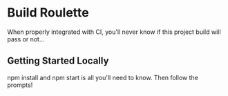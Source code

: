 # Build Roulette

When properly integrated with CI, you'll never know if this project build will pass or not...

## Getting Started Locally

npm install and npm start is all you'll need to know. Then follow the prompts!











